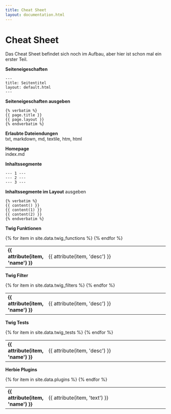 ```yaml
---
title: Cheat Sheet
layout: documentation.html
---
```


# Cheat Sheet

Das Cheat Sheet befindet sich noch im Aufbau, aber hier ist schon mal ein erster
Teil.

**Seiteneigeschaften**

    ---
    title: Seitentitel
    layout: default.html
    ---

**Seiteneigeschaften ausgeben**

    {% verbatim %}
    {{ page.title }}
    {{ page.layout }}
    {% endverbatim %}

**Erlaubte Dateiendungen**<br>
txt, markdown, md, textile, htm, html

**Homepage**<br>
index.md

**Inhaltssegmente**

    --- 1 ---
    --- 2 ---
    --- 3 ---

**Inhaltssegmente im Layout** ausgeben

    {% verbatim %}
    {{ content() }}
    {{ content(1) }}
    {{ content(2) }}
    {% endverbatim %}

**Twig Funktionen**

<table class="pure-table pure-table-horizontal" width="100%">
{% for item in site.data.twig_functions %}
<tr><td width="20%"><strong>{{ attribute(item, 'name') }}</strong></td>
<td>{{ attribute(item, 'desc') }}</td></tr>
{% endfor %}
</table>

**Twig Filter**

<table class="pure-table pure-table-horizontal" width="100%">
{% for item in site.data.twig_filters %}
<tr><td width="20%"><strong>{{ attribute(item, 'name') }}</strong></td>
<td>{{ attribute(item, 'desc') }}</td></tr>
{% endfor %}
</table>

**Twig Tests**

<table class="pure-table pure-table-horizontal" width="100%">
{% for item in site.data.twig_tests %}
<tr><td width="20%"><strong>{{ attribute(item, 'name') }}</strong></td>
<td>{{ attribute(item, 'desc') }}</td></tr>
{% endfor %}
</table>

**Herbie Plugins**
<table class="pure-table pure-table-horizontal" width="100%">
{% for item in site.data.plugins %}
<tr><td width="20%"><strong>{{ attribute(item, 'name') }}</strong></td>
<td>{{ attribute(item, 'text') }}</td></tr>
{% endfor %}
</table>
